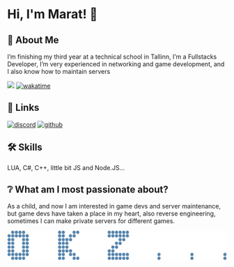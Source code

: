 # Hi, I'm Marat! 👋  
                
## 🚀 About Me  
I’m finishing my third year at a technical school in Tallinn, I’m a Fullstacks Developer, I’m very experienced in networking and game development, and I also know how to maintain servers

![](https://komarev.com/ghpvc/?username=okz-spec)
[![wakatime](https://wakatime.com/badge/user/ae191a44-f921-47d4-8583-31afa14fc636.svg)](https://wakatime.com/@ae191a44-f921-47d4-8583-31afa14fc636)

## 🔗 Links  
[![discord](https://img.shields.io/badge/discord-000?style=for-the-badge&logo=discord&logoColor=white)](https://discord.com/users/746655806606540910)
[![github](https://img.shields.io/badge/github-000?style=for-the-badge&logo=github&logoColor=white)](https://github.com/okz-spec)  
    
## 🛠 Skills  
LUA, C#, C++, little bit JS and Node.JS...
    

## ❔ What am I most passionate about?
As a child, and now I am interested in game devs and server maintenance, but game devs have taken a place in my heart, also reverse engineering, sometimes I can make private servers for different games.

![](https://github.com/okz-spec/okz/blob/main/okztitle.png?raw=true)
